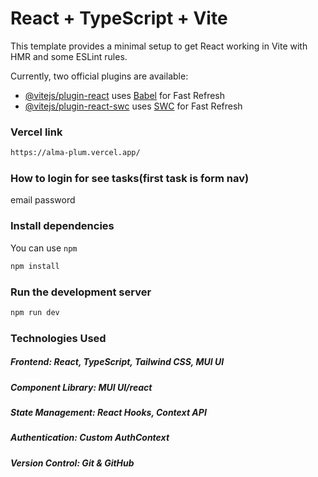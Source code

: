 # React + TypeScript + Vite

This template provides a minimal setup to get React working in Vite with HMR and some ESLint rules.

Currently, two official plugins are available:

- [@vitejs/plugin-react](https://github.com/vitejs/vite-plugin-react/blob/main/packages/plugin-react) uses [Babel](https://babeljs.io/) for Fast Refresh
- [@vitejs/plugin-react-swc](https://github.com/vitejs/vite-plugin-react/blob/main/packages/plugin-react-swc) uses [SWC](https://swc.rs/) for Fast Refresh

### Vercel link 

```bash
https://alma-plum.vercel.app/
```

### How to login for see tasks(first task is form nav)

email 
password


### Install dependencies

You can use  `npm`

```bash
npm install
```

### Run the development server

```bash
npm run dev
```

### Technologies Used

##### Frontend: React, TypeScript, Tailwind CSS, MUI UI
##### Component Library: MUI UI/react
##### State Management: React Hooks, Context API
##### Authentication: Custom AuthContext
##### Version Control: Git & GitHub
